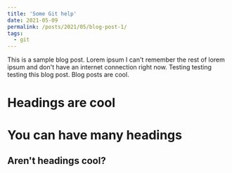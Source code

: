 ```yaml
---
title: 'Some Git help'
date: 2021-05-09
permalink: /posts/2021/05/blog-post-1/
tags:
  - git
---
```


This is a sample blog post. Lorem ipsum I can't remember the rest of lorem ipsum and don't have an internet connection right now. Testing testing testing this blog post. Blog posts are cool. 

Headings are cool
======

You can have many headings
======

Aren't headings cool?
------